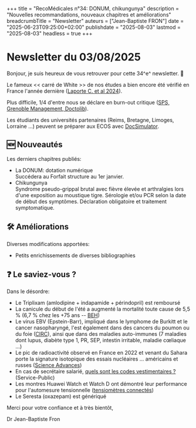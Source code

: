 +++
title = "RecoMédicales n°34: DONUM, chikungunya"
description = "Nouvelles recommandations, nouveaux chapitres et améliorations"
breadcrumbTitle = "Newsletter"
auteurs = ["Jean-Baptiste FRON"]
date = "2025-06-23T09:25:00+02:00"
publishdate = "2025-08-03"
lastmod = "2025-08-03"
headless = true
+++

# Newsletter du 03/08/2025

Bonjour, je suis heureux de vous retrouver pour cette 34^e^ newsletter. 📰

Le fameux << carré de White >> de nos études a bien encore été vérifié en France l'année dernière ([Laporte C. et al 2024](https://pubmed.ncbi.nlm.nih.gov/37934751/)).

Plus difficile, 1/4 d'entre nous se déclare en burn-out critique ([SPS, Grenoble Management, Doctolib](https://cdn.prod.website-files.com/60d9de91c645ba74c0496d69/687df3af13e84c5fb090d211_CP%20GEM%20x%20Doctolib%20x%20SPS%20-%20sante-mentale_juillet25%5B24%5D.pdf)).

Les étudiants des universités partenaires (Reims, Bretagne, Limoges, Lorraine ...) peuvent se préparer aux ECOS avec [DocSimulator](https://docsimulator.compuute.io/fr).

## 🆕 Nouveautés

Les derniers chapitres publiés:

- La DONUM: dotation numérique  
  Succédera au Forfait structure au 1er janvier.
- Chikungunya  
  Syndrome pseudo-grippal brutal avec fièvre élevée et arthralgies lors d'une exposition au moustique tigre. Sérologie et/ou PCR selon la date de début des symptômes. Déclaration obligatoire et traitement symptomatique.

## 🛠️ Améliorations

Diverses modifications apportées:

- Petits enrichissements de diverses bibliographies

## ❓ Le saviez-vous ?

Dans le désordre:

- Le Triplixam (amlodipine + indapamide + périndopril) est remboursé
- La canicule du début de l'été a augmenté la mortalité toute cause de 5,5 % (6,7 % chez les +75 ans -- [BEH](https://www.santepubliquefrance.fr/les-actualites/2025/episode-de-canicule-du-19-juin-au-6-juillet-2025-publication-de-la-premiere-estimation-de-l-exces-de-mortalite-toutes-causes))
- Le virus EBV (Epstein-Barr), impliqué dans le lymphome de Burkitt et le cancer nasopharyngé, l'est également dans des cancers du poumon ou du foie ([CIRC](https://www.nature.com/articles/s41467-025-60999-5)), ainsi que dans des maladies auto-immunes (7 maladies dont lupus, diabète type 1, PR, SEP, intestin irritable, maladie cœliaque ...)
- Le pic de radioactivité observé en France en 2022 et venant du Sahara porte la signature isotopique des essais nucléaires ... américains et russes ([Science Advances](https://www.science.org/doi/10.1126/sciadv.adr9192))
- En cas de secrétaire salarié, [quels sont les codes vestimentaires ?](https://www.service-public.fr/particuliers/actualites/A18391) (Service-Public)
- Les montres Huawei Watch et Watch D ont démontré leur performance pour l'automesure tensionnelle ([tensiomètres connectés](https://recomedicales.fr/recommandations/tensiometres-electroniques-valides/))
- Le Seresta (oxazepam) est génériqué

Merci pour votre confiance et à très bientôt,

Dr Jean-Baptiste Fron
